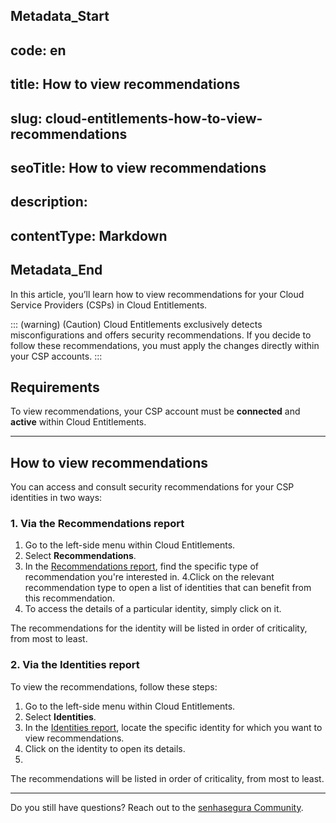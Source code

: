 ## Metadata_Start 
## code: en
## title: How to view recommendations 
## slug: cloud-entitlements-how-to-view-recommendations 
## seoTitle: How to view recommendations 
## description:  
## contentType: Markdown 
## Metadata_End
In this article, you’ll learn how to view recommendations for your Cloud Service Providers (CSPs) in Cloud Entitlements.

::: (warning) (Caution)
Cloud Entitlements exclusively detects misconfigurations and offers security recommendations. If you decide to follow these recommendations, you must apply the changes directly within your CSP accounts.
:::


## Requirements

To view recommendations, your CSP account must be **connected** and **active** within Cloud Entitlements.


* * *

## How to view recommendations

You can access and consult security recommendations for your CSP identities in two ways:

### 1. Via the Recommendations report

1. Go to the left-side menu within Cloud Entitlements.
2. Select **Recommendations**.
3. In the [Recommendations report](/v3-32/docs/cloud-entitlements-recommendations-report), find the specific type of recommendation you're interested in.
4.Click on the relevant recommendation type to open a list of identities that can benefit from this recommendation.
5. To access the details of a particular identity, simply click on it.

The recommendations for the identity will be listed in order of criticality, from most to least.



### 2. Via the Identities report
To view the recommendations, follow these steps:

1. Go to the left-side menu within Cloud Entitlements.
2. Select **Identities**.
3. In the [Identities report](/v3-32/docs/cloud-entitlements-identities-report), locate the specific identity for which you want to view recommendations.
4. Click on the identity to open its details.
5. 

The recommendations will be listed in order of criticality, from most to least.


* * *
Do you still have questions? Reach out to the [senhasegura Community](https://community.senhasegura.io/). 
